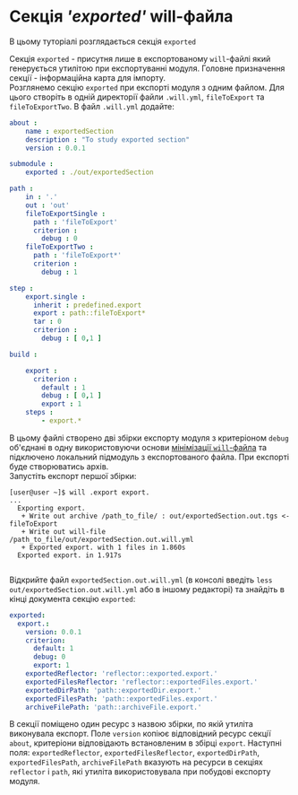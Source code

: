 # Секція _'exported'_ will-файла

В цьому туторіалі розглядається секція `exported`

Секція `exported` - присутня лише в експортованому `will`-файлі який генерується утилітою при експортуванні модуля. Головне призначення секції - інформаційна карта для імпорту.  
Розглянемо секцію `exported` при експорті модуля з одним файлом. Для цього створіть в одній директорії файли `.will.yml`, `fileToExport` та `fileToExportTwo`. В файл `.will.yml` додайте:  

```yaml
about :
    name : exportedSection
    description : "To study exported section"
    version : 0.0.1

submodule :
    exported : ./out/exportedSection

path :
    in : '.'
    out : 'out'
    fileToExportSingle :
      path : 'fileToExport'
      criterion :
        debug : 0
    fileToExportTwo :
      path : 'fileToExport*'
      criterion :
        debug : 1

step :
    export.single :
      inherit : predefined.export
      export : path::fileToExport*
      tar : 0
      criterion :
        debug : [ 0,1 ]

build :

    export :
      criterion :
        default : 1
        debug : [ 0,1 ]
        export : 1
    steps :
        - export.*

```

В цьому файлі створено дві збірки експорту модуля з критеріоном `debug` об'єднані в одну використовуючи основи [мінімізації `will`-файла](MinimizationOfWillFile.md) та підключено локальний підмодуль з експортованого файла. При експорті буде створюватись архів.   
Запустіть експорт першої збірки:  

```
[user@user ~]$ will .export export.
...
  Exporting export.
   + Write out archive /path_to_file/ : out/exportedSection.out.tgs <- fileToExport
   + Write out will-file /path_to_file/out/exportedSection.out.will.yml
   + Exported export. with 1 files in 1.860s
  Exported export. in 1.917s


```

Відкрийте файл `exportedSection.out.will.yml` (в консолі введіть `less out/exportedSection.out.will.yml` або в іншому редакторі) та знайдіть в кінці документа секцію `exported`:  

```yaml
exported:
  export.:
    version: 0.0.1
    criterion:
      default: 1
      debug: 0
      export: 1
    exportedReflector: 'reflector::exported.export.'
    exportedFilesReflector: 'reflector::exportedFiles.export.'
    exportedDirPath: 'path::exportedDir.export.'
    exportedFilesPath: 'path::exportedFiles.export.'
    archiveFilePath: 'path::archiveFile.export.'

```

В секції поміщено один ресурс з назвою збірки, по якій утиліта виконувала експорт. Поле `version` копіює відповідний ресурс секції `about`, критеріони відповідають встановленим в збірці `export`. Наступні поля: `exportedReflector`, `exportedFilesReflector`, `exportedDirPath`, `exportedFilesPath`, `archiveFilePath` вказують на ресурси в секціях `reflector` i `path`, які утиліта використовувала при побудові експорту модуля.
